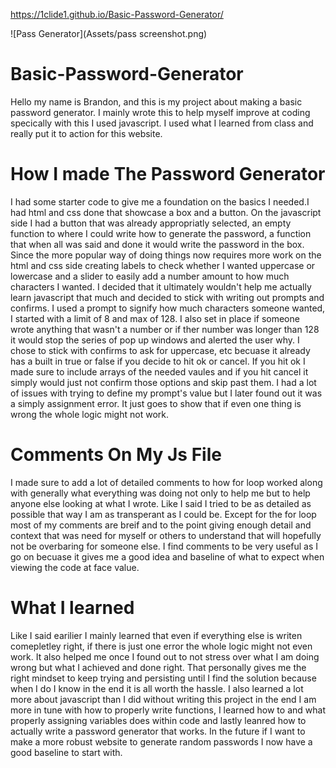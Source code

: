 https://1clide1.github.io/Basic-Password-Generator/

![Pass Generator](Assets/pass screenshot.png)
# Basic-Password-Generator

Hello my name is Brandon, and this is my project about making a basic password generator. I mainly wrote this to help myself improve at coding specically with this I used javascript. I used what I learned from class and really put it to action for this website.

# How I made The Password Generator

I had some starter code to give me a foundation on the basics I needed.I had html and css done that showcase a box and a button. On the javascript side I had a button that was already appropriatly selected, an empty function to where I could write how to generate the password, a function that when all was said and done it would write the password in the box. Since the more popular way of doing things now requires more work on the html and css side creating labels to check whether I wanted uppercase or lowercase and a slider to easily add a number amount to how much characters I wanted. I decided that it ultimately wouldn't help me actually learn javascript that much and decided to stick with writing out prompts and confirms. I used a prompt to signify how much characters someone wanted, I started with a limit of 8 and max of 128. I also set in place if someone wrote anything that wasn't a number or if ther number was longer than 128 it would stop the series of pop up windows and alerted the user why. I chose to stick with confirms to ask for uppercase, etc becuase it already has a built in true or false if you decide to hit ok or cancel. If you hit ok I made sure to include arrays of the needed vaules and if you hit cancel it simply would just not confirm those options and skip past them. I had a lot of issues with trying to define my prompt's value but I later found out it was a simply assignment error. It just goes to show that if even one thing is wrong the whole logic might not work.

# Comments On My Js File

I made sure to add a lot of detailed comments to how for loop worked along with generally what everything was doing not only to help me but to help anyone else looking at what I wrote. Like I said I tried to be as detailed as possible that way I am as transperant as I could be. Except for the for loop most of my comments are breif and to the point giving enough detail and context that was need for myself or others to understand that will hopefully not be overbaring for someone else. I find comments to be very useful as I go on becuase it gives me a good idea and baseline of what to expect when viewing the code at face value.

# What I learned

Like I said earilier I mainly learned that even if everything else is writen comepletley right, if there is just one error the whole logic might not even work. It also helped me once I found out to not stress over what I am doing wrong but what I achieved and done right. That personally gives me the right mindset to keep trying and persisting until I find the solution because when I do I know in the end it is all worth the hassle. I also learned a lot more about javascript than I did without writing this project in the end I am more in tune with how to properly write functions, I learned how to and what properly assigning variables does within code and lastly leanred how to actually write a password generator that works. In the future if I want to make a more robust website to generate random passwords I now have a good baseline to start with.
